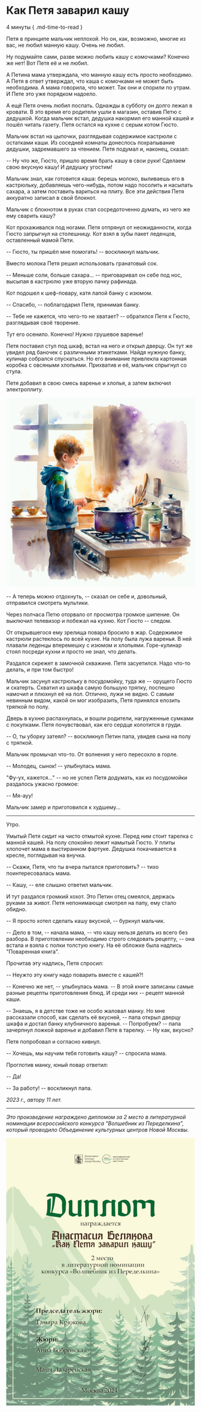 # Как Петя заварил кашу

4 минуты
{ .md-time-to-read }

Петя в принципе мальчик неплохой. Но он, как, возможно, многие из вас, не любил манную кашу. Очень не любил.

Ну подумайте сами, разве можно любить кашу с комочками? Конечно же нет! Вот Петя её и не любил.

А Петина мама утверждала, что манную кашу есть просто необходимо. А Петя в ответ утверждал, что каша с комочками не может быть необходима. А мама говорила, что может. Так они и спорили по утрам. И Пете это уже порядком надоело.

А ещё Петя очень любил поспать. Однажды в субботу он долго лежал в кровати. В это время его родители ушли в магазин, оставив Петю с дедушкой. Когда мальчик встал, дедушка накормил его манной кашей и пошёл читать газету. Петя остался на кухне с серым котом Гюсто.

Мальчик встал на цыпочки, разглядывая содержимое кастрюли с остатками каши. Из соседней комнаты донеслось похрапывание дедушки, задремавшего за чтением. Петя подумал и, наконец, сказал:

-- Ну что же, Гюсто, пришло время брать кашу в свои руки! Сделаем свою вкусную кашу! И дедушку угостим!

Мальчик знал, как готовится каша: берешь молоко, выливаешь его в кастрюльку, добавляешь чего-нибудь, потом надо посолить и насыпать сахара, а затем поставить вариться на плиту. Все эти действия Петя аккуратно записал в свой блокнот.

Мальчик с блокнотом в руках стал сосредоточенно думать, из чего же ему сварить кашу?

Кот прохаживался под ногами. Петя отпрянул от неожиданности, когда Гюсто запрыгнул на столешницу. Кот взял в зубы пакет леденцов, оставленный мамой Пети.

-- Гюсто, ты пришёл мне помогать! -- воскликнул мальчик.

Вместо молока Петя решил использовать гранатовый сок.

-- Меньше соли, больше сахара... -- приговаривал он себе под нос, высыпая в кастрюлю уже вторую пачку рафинада.

Кот подошел к шеф-повару, катя лапой банку с изюмом.

-- Спасибо, -- поблагодарил Петя, принимая банку.

-- Тебе не кажется, что чего-то не хватает? -- обратился Петя к Гюсто, разглядывая своё творение.

Тут его осенило. Конечно! Нужно грушевое варенье!

Петя поставил стул под шкаф, встал на него и открыл дверцу. Он тут же увидел ряд баночек с различными этикетками. Найдя нужную банку, кулинар собрался спускаться. Но его внимание привлекла картонная коробка с овсяными хлопьями. Прихватив и её, мальчик спрыгнул со стула.

Петя добавил в свою смесь варенье и хлопья, а затем включил электроплиту.

![Петя варит кашу](../images/petya.jpg)

-- А теперь можно отдохнуть, -- сказал он себе и, довольный, отправился смотреть мультики.

Через полчаса Петю оторвало от просмотра громкое шипение. Он выключил телевизор и побежал на кухню. Кот Гюсто -- следом.

От открывшегося ему зрелища повара бросило в жар. Содержимое кастрюли растеклось по всей кухне. На полу была лужа варенья. В ней плавали леденцы вперемешку с изюмом и хлопьями. Горе-кулинар стоял посреди кухни и просто не знал, что делать.

Раздался скрежет в замочной скважине. Петя засуетился. Надо что-то делать, и при том быстро!

Мальчик засунул кастрюльку в посудомойку, туда же -- орущего Гюсто и скатерть. Схватил из шкафа самую большую тряпку, поспешно намочил и плюхнул её на пол. Отлично, лужи не видно. С самым невинным видом, какой он мог изобразить, Петя принялся елозить тряпкой по полу.

Дверь в кухню распахнулась, и вошли родители, нагруженные сумками с покупками. Петя почувствовал, как его сердце колотится в груди.

-- О, ты уборку затеял? -- воскликнул Петин папа, увидев сына на полу с тряпкой.

Мальчик промычал что-то. От волнения у него пересохло в горле.

-- Молодец, сынок! -- улыбнулась мама.

"Фу-ух, кажется..." -- но не успел Петя додумать, как из посудомойки раздалось ужасно громкое:

-- Мя-ауу!

Мальчик замер и приготовился к худшему...

***

Утро.

Умытый Петя сидит на чисто отмытой кухне. Перед ним стоит тарелка с манной кашей. На полу спокойно лежит намытый Гюсто. У плиты хлопочет мама в выстиранном фартуке. Дедушка покачивается в кресле, поглядывая на внучка.

-- Скажи, Петя, что ты вчера пытался приготовить? -- тихо поинтересовалась мама.

-- Кашу, -- еле слышно ответил мальчик.

И тут раздался громкий хохот. Это Петин отец смеялся, держась руками за живот. Петя непонимающе смотрел на папу, ему стало обидно.

-- Я просто хотел сделать кашу вкусной, -- буркнул мальчик.

-- Дело в том, -- начала мама, -- что кашу нельзя делать из всего без разбора. В приготовлении необходимо строго следовать рецепту, -- она встала и взяла с полки толстую книгу. На её обложке была надпись "Поваренная книга".

Прочитав эту надпись, Петя спросил:

-- Неужто эту книгу надо поварить вместе с кашей?!

-- Конечно же нет, -- улыбнулась мама. -- В этой книге записаны самые разные рецепты приготовления блюд. И среди них -- рецепт манной каши.

-- Знаешь, я в детстве тоже не особо жаловал манку. Но мне рассказали способ, как сделать её вкусней, -- папа открыл дверцу шкафа и достал банку клубничного варенья. -- Попробуем? -- папа зачерпнул ложкой варенье и добавил Пете в тарелку. -- Ну как, вкусно?

Петя попробовал и согласно кивнул.

-- Хочешь, мы научим тебя готовить кашу? -- спросила мама.

Проглотив манку, юный повар ответил:

-- Да!

-- За работу! -- воскликнул папа.

*2023 г., автору 11 лет.*

***

*Это произведение награждено дипломом за 2 место в литературной номинации всероссийского конкурса "Волшебник из Переделкина", который проводило Объединение культурных центров Новой Москвы.*

![Диплом "Волшебник из Переделкина"](../images/achievements/diplom-peredelkino.jpg)
